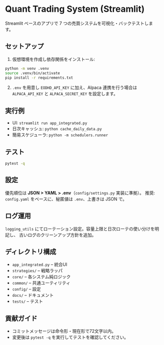 # Quant Trading System (Streamlit)

Streamlit ベースのアプリで 7 つの売買システムを可視化・バックテストします。

## セットアップ
1. 仮想環境を作成し依存関係をインストール:
```bash
python -m venv .venv
source .venv/bin/activate
pip install -r requirements.txt
```
2. `.env` を用意し `EODHD_API_KEY` に加え、Alpaca 連携を行う場合は
   `ALPACA_API_KEY` と `ALPACA_SECRET_KEY` を設定します。

## 実行例
- UI: `streamlit run app_integrated.py`
- 日次キャッシュ: `python cache_daily_data.py`
- 簡易スケジューラ: `python -m schedulers.runner`

## テスト
```bash
pytest -q
```

## 設定
優先順位は **JSON > YAML > .env**（`config/settings.py` 実装に準拠）。
推奨: `config.yaml` をベースに、秘匿値は `.env`、上書きは JSON で。

## ログ運用
`logging_utils` にてローテーション設定。容量上限と日次ローテの使い分けを明記し、
古いログのクリーンアップ方針を追加。

## ディレクトリ構成
- `app_integrated.py` – 統合UI
- `strategies/` – 戦略ラッパ
- `core/` – 各システム純ロジック
- `common/` – 共通ユーティリティ
- `config/` – 設定
- `docs/` – ドキュメント
- `tests/` – テスト

## 貢献ガイド
- コミットメッセージは命令形・現在形で72文字以内。
- 変更後は `pytest -q` を実行してテストを確認してください。
